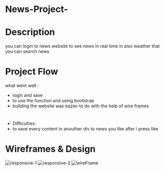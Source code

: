 # News-Project-

# Description
 you can login to news website to see news in real time in also weather that you can search news
# Project Flow 
  what went well :
* login and save
*  to use the function and using bootstrap
* building the website was eazier to do with the help of wire frames
* #
  Difficulties:
* to save every content in anouther div to news you like after i press like
# Wireframes & Design

![responsive-1](https://user-images.githubusercontent.com/100848037/179386185-51ff1375-d345-4dda-841f-889809e02599.png)
![responsive-2](https://user-images.githubusercontent.com/100848037/179386188-5f4c1642-9a6a-4a57-bbc2-1035e6111a73.png)
![wireFrame](https://user-images.githubusercontent.com/100848037/179386181-c9cace0c-6fca-463c-97e5-b09834b74f32.png)

